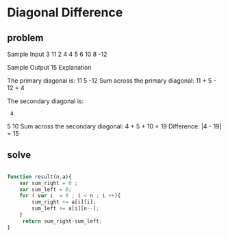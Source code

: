 # Diagonal Difference 

## problem

Sample Input
3
11 2 4
4 5 6
10 8 -12

Sample Output
15
Explanation

The primary diagonal is:
11
   5
     -12
Sum across the primary diagonal: 11 + 5 - 12 = 4

The secondary diagonal is:

     4
   5
10
Sum across the secondary diagonal: 4 + 5 + 10 = 19 
Difference: |4 - 19| = 15

## solve

```javascript

function result(n,a){
    var sum_right = 0 ;
    var sum_left = 0;
    for ( var i  = 0 ; i < n ; i ++){
        sum_right += a[i][i];
        sum_left += a[i][n--];
    }
     return sum_right-sum_left;
}

```